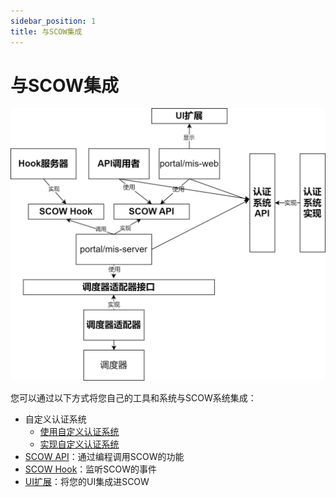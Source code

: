 ```yaml
---
sidebar_position: 1
title: 与SCOW集成
---
```


# 与SCOW集成

![集成](./integration.png)

您可以通过以下方式将您自己的工具和系统与SCOW系统集成：

- 自定义认证系统
  - [使用自定义认证系统](./auth/use.md)
  - [实现自定义认证系统](./auth/impl.md)
- [SCOW API](./scow-api-hook/api/api.md)：通过编程调用SCOW的功能
- [SCOW Hook](./scow-api-hook/hook.md)：监听SCOW的事件
- [UI扩展](./ui-extension/ui-extension.md)：将您的UI集成进SCOW